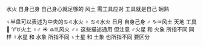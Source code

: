 水火 自身己身 自己身心就足够的
风土 需工具应对 工具就是自己 娴熟

♀半盘可以表述为中央的♋︎♌︎水火
♀ ♋︎♌︎水火 日月 自身己身
♂ ♑︎♒︎风土 天地 工具
🌙 ♈︎♉︎火土 ♀♂
☀️ ♎︎♏︎风火 ♂♀
这些描述通用
但注意 ♂火星 和 火象 所指不同
同样 ☿水星 和 水象 所指不同
♄土星 和 土象 也所指不同 要区分
